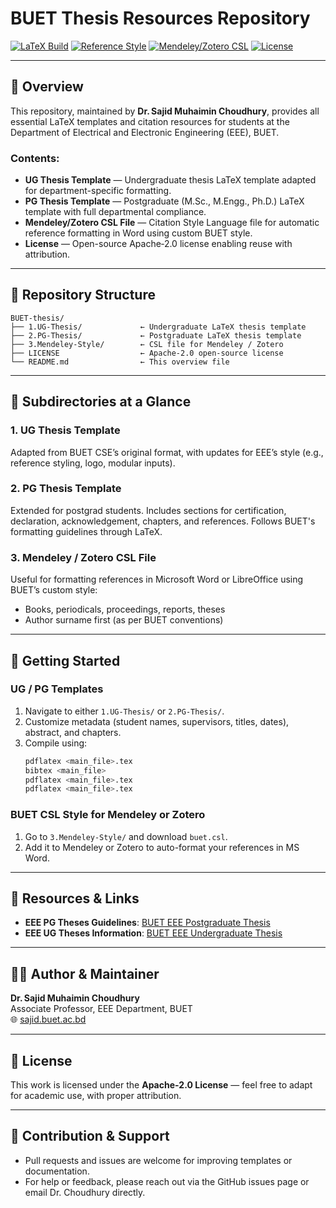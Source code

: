 # BUET Thesis Resources Repository

[![LaTeX Build](https://img.shields.io/badge/Thesis%20Templates-LaTeX-brightgreen.svg)](#)
[![Reference Style](https://img.shields.io/badge/Reference%20Style-BUET-blue.svg)](#)
[![Mendeley/Zotero CSL](https://img.shields.io/badge/CSL-BUET-orange.svg)](#)
[![License](https://img.shields.io/badge/License-Apache--2.0-blue.svg)](LICENSE)

---

## 📖 Overview

This repository, maintained by **Dr. Sajid Muhaimin Choudhury**, provides all essential LaTeX templates and citation resources for students at the Department of Electrical and Electronic Engineering (EEE), BUET.

### Contents:
- **UG Thesis Template** — Undergraduate thesis LaTeX template adapted for department-specific formatting.
- **PG Thesis Template** — Postgraduate (M.Sc., M.Engg., Ph.D.) LaTeX template with full departmental compliance.
- **Mendeley/Zotero CSL File** — Citation Style Language file for automatic reference formatting in Word using custom BUET style.
- **License** — Open-source Apache‑2.0 license enabling reuse with attribution.

---

## 📂 Repository Structure

```
BUET-thesis/
├── 1.UG-Thesis/             ← Undergraduate LaTeX thesis template
├── 2.PG-Thesis/             ← Postgraduate LaTeX thesis template
├── 3.Mendeley-Style/        ← CSL file for Mendeley / Zotero
├── LICENSE                  ← Apache‑2.0 open-source license
└── README.md                ← This overview file
```

---

## 📂 Subdirectories at a Glance

### 1. UG Thesis Template
Adapted from BUET CSE’s original format, with updates for EEE’s style (e.g., reference styling, logo, modular inputs).

### 2. PG Thesis Template
Extended for postgrad students. Includes sections for certification, declaration, acknowledgement, chapters, and references. Follows BUET's formatting guidelines through LaTeX.

### 3. Mendeley / Zotero CSL File
Useful for formatting references in Microsoft Word or LibreOffice using BUET’s custom style:
- Books, periodicals, proceedings, reports, theses
- Author surname first (as per BUET conventions)

---

## 🚀 Getting Started

### UG / PG Templates
1. Navigate to either `1.UG-Thesis/` or `2.PG-Thesis/`.
2. Customize metadata (student names, supervisors, titles, dates), abstract, and chapters.
3. Compile using:
   ```bash
   pdflatex <main_file>.tex
   bibtex <main_file>
   pdflatex <main_file>.tex
   pdflatex <main_file>.tex
   ```

### BUET CSL Style for Mendeley or Zotero
1. Go to `3.Mendeley-Style/` and download `buet.csl`.
2. Add it to Mendeley or Zotero to auto-format your references in MS Word.

---

## 🔗 Resources & Links
- **EEE PG Theses Guidelines**: [BUET EEE Postgraduate Thesis](https://eee.buet.ac.bd/academic/postgraduate/thesis)
- **EEE UG Theses Information**: [BUET EEE Undergraduate Thesis](https://eee.buet.ac.bd/academics/undergraduate/thesis)

---

## 👨‍💻 Author & Maintainer

**Dr. Sajid Muhaimin Choudhury**  
Associate Professor, EEE Department, BUET  
🌐 [sajid.buet.ac.bd](https://sajid.buet.ac.bd)

---

## 📜 License

This work is licensed under the **Apache‑2.0 License** — feel free to adapt for academic use, with proper attribution.

---

## 🤝 Contribution & Support

- Pull requests and issues are welcome for improving templates or documentation.
- For help or feedback, please reach out via the GitHub issues page or email Dr. Choudhury directly.
